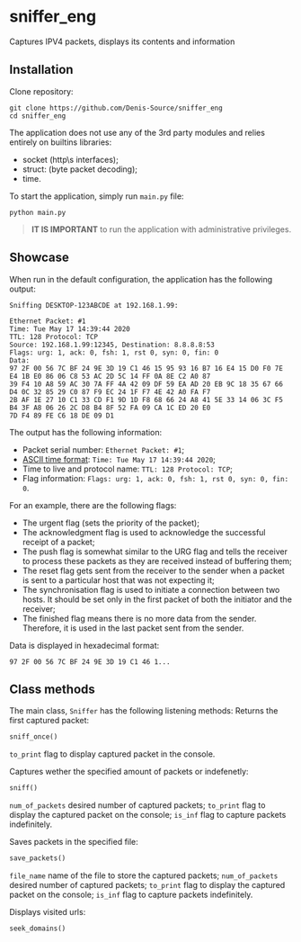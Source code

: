 # sniffer_eng
Captures IPV4 packets, displays its contents and information

## Installation

Clone repository:
```shell
git clone https://github.com/Denis-Source/sniffer_eng
cd sniffer_eng
```
The application does not use any of the 3rd party modules and relies entirely on builtins libraries:
- socket (http\s interfaces);
- struct: (byte packet decoding);
- time.

To start the application, simply run `main.py` file:
```shell
python main.py
```
> **IT IS IMPORTANT** to run the application with administrative privileges.

## Showcase
When run in the default configuration, the application has the following output:
```shell
Sniffing DESKTOP-123ABCDE at 192.168.1.99:

Ethernet Packet: #1
Time: Tue May 17 14:39:44 2020
TTL: 128 Protocol: TCP
Source: 192.168.1.99:12345, Destination: 8.8.8.8:53
Flags: urg: 1, ack: 0, fsh: 1, rst 0, syn: 0, fin: 0
Data: 
97 2F 00 56 7C BF 24 9E 3D 19 C1 46 15 95 93 16 B7 16 E4 15 D0 F0 7E E4 1B E0 86 06 C8 53 AC 2D 5C 14 FF 0A 8E C2 A0 87 
39 F4 10 A8 59 AC 30 7A FF 4A 42 09 DF 59 EA AD 20 EB 9C 18 35 67 66 D4 0C 32 85 29 C0 87 F9 EC 24 1F F7 4E 42 A0 FA F7 
2B AF 1E 27 10 C1 33 CD F1 9D 1D F8 68 66 24 A8 41 5E 33 14 06 3C F5 B4 3F A8 06 26 2C D8 B4 8F 52 FA 09 CA 1C ED 20 E0 
7D F4 89 FE C6 18 DE 09 D1 
```

The output has the following information:
- Packet serial number: `Ethernet Packet: #1`;
- [ASCII time format](https://docs.python.org/3/library/time.html#time.asctime): `Time: Tue May 17 14:39:44 2020`;
- Time to live and protocol name: `TTL: 128 Protocol: TCP`;
- Flag information: `Flags: urg: 1, ack: 0, fsh: 1, rst 0, syn: 0, fin: 0`.

For an example, there are the following flags:
- The urgent flag (sets the priority of the packet);
- The acknowledgment flag is used to acknowledge the successful receipt of a packet;
- The push flag is somewhat similar to the URG flag and tells the receiver to process these packets as they are received instead of buffering them;
- The reset flag gets sent from the receiver to the sender when a packet is sent to a particular host that was not expecting it;
- The synchronisation flag is used to initiate a connection between two hosts. It should be set only in the first packet of both the initiator and the receiver;
- The finished flag means there is no more data from the sender. Therefore, it is used in the last packet sent from the sender.

Data is displayed in hexadecimal format:
```
97 2F 00 56 7C BF 24 9E 3D 19 C1 46 1...
```

## Class methods

The main class, `Sniffer` has the following listening methods:
Returns the first captured packet:
```python
sniff_once()
```
`to_print` flag to display captured packet in the console.

Captures wether the specified amount of packets or indefenetly:
```python
sniff()
```
`num_of_packets` desired number of captured packets;
`to_print` flag to display the captured packet on the console;
`is_inf` flag to capture packets indefinitely.

Saves packets in the specified file:
```python
save_packets()
```

`file_name` name of the file to store the captured packets;
`num_of_packets` desired number of captured packets;
`to_print` flag to display the captured packet on the console;
`is_inf` flag to capture packets indefinitely.

Displays visited urls:
```python
seek_domains()
```
